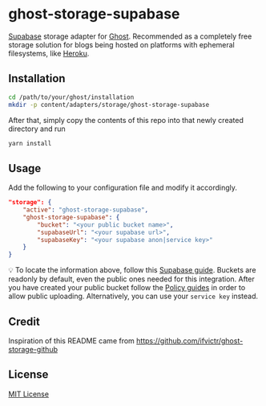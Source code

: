 # ghost-storage-supabase

[Supabase](https://supabase.io) storage adapter for [Ghost](https://ghost.org). Recommended as a completely free storage solution for blogs being hosted on platforms with ephemeral filesystems, like [Heroku](https://heroku.com).

## Installation

```bash
cd /path/to/your/ghost/installation
mkdir -p content/adapters/storage/ghost-storage-supabase
```

After that, simply copy the contents of this repo into that newly created directory and run 

```bash
yarn install
```

## Usage

Add the following to your configuration file and modify it accordingly.

```json
"storage": {
    "active": "ghost-storage-supabase",
    "ghost-storage-supabase": {
        "bucket": "<your public bucket name>",
        "supabaseUrl": "<your supabase url>",
        "supabaseKey": "<your supabase anon|service key>"
    }
}
```

💡 To locate the information above, follow this [Supabase guide](https://supabase.io/docs/guides/api#api-url-and-keys). Buckets are readonly by default, even the public ones needed for this integration. After you have created your public bucket follow the [Policy guides](https://supabase.io/docs/guides/storage#policy-examples) in order to allow public uploading. Alternatively, you can use your `service key` instead.

## Credit

Inspiration of this README came from https://github.com/ifvictr/ghost-storage-github

## License

[MIT License](LICENSE)
